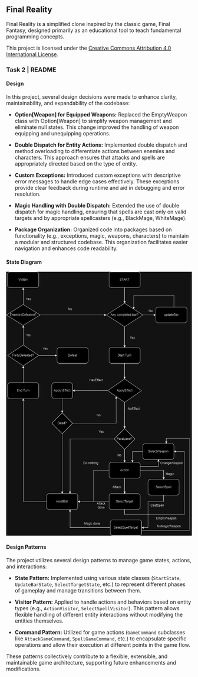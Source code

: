 ## Final Reality

Final Reality is a simplified clone inspired by the classic game, Final Fantasy, designed primarily as an educational tool to teach fundamental programming concepts.

This project is licensed under the [Creative Commons Attribution 4.0 International License](https://creativecommons.org/licenses/by/4.0/).

### Task 2 | README

#### Design

In this project, several design decisions were made to enhance clarity, maintainability, and expandability of the codebase:

- **Option[Weapon] for Equipped Weapons:** Replaced the EmptyWeapon class with Option[Weapon] to simplify weapon management and eliminate null states. This change improved the handling of weapon equipping and unequipping operations.

- **Double Dispatch for Entity Actions:** Implemented double dispatch and method overloading to differentiate actions between enemies and characters. This approach ensures that attacks and spells are appropriately directed based on the type of entity.

- **Custom Exceptions:** Introduced custom exceptions with descriptive error messages to handle edge cases effectively. These exceptions provide clear feedback during runtime and aid in debugging and error resolution.

- **Magic Handling with Double Dispatch:** Extended the use of double dispatch for magic handling, ensuring that spells are cast only on valid targets and by appropriate spellcasters (e.g., BlackMage, WhiteMage).

- **Package Organization:** Organized code into packages based on functionality (e.g., exceptions, magic, weapons, characters) to maintain a modular and structured codebase. This organization facilitates easier navigation and enhances code readability.

#### State Diagram

![State Diagram](docs/Diagrama%20MEMES3.jpg)

#### Design Patterns

The project utilizes several design patterns to manage game states, actions, and interactions:

- **State Pattern:** Implemented using various state classes (`StartState`, `UpdateBarState`, `SelectTargetState`, etc.) to represent different phases of gameplay and manage transitions between them.

- **Visitor Pattern:** Applied to handle actions and behaviors based on entity types (e.g., `ActionVisitor`, `SelectSpellVisitor`). This pattern allows flexible handling of different entity interactions without modifying the entities themselves.

- **Command Pattern:** Utilized for game actions (`GameCommand` subclasses like `AttackGameCommand`, `SpellGameCommand`, etc.) to encapsulate specific operations and allow their execution at different points in the game flow.

These patterns collectively contribute to a flexible, extensible, and maintainable game architecture, supporting future enhancements and modifications.


